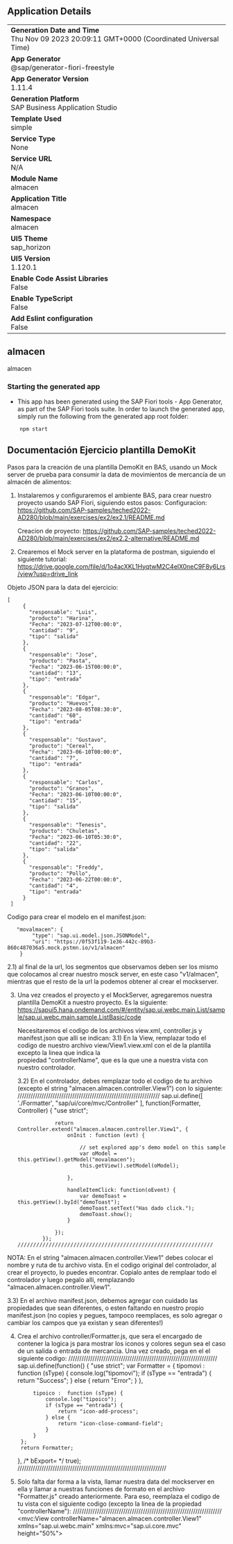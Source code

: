 ## Application Details
|               |
| ------------- |
|**Generation Date and Time**<br>Thu Nov 09 2023 20:09:11 GMT+0000 (Coordinated Universal Time)|
|**App Generator**<br>@sap/generator-fiori-freestyle|
|**App Generator Version**<br>1.11.4|
|**Generation Platform**<br>SAP Business Application Studio|
|**Template Used**<br>simple|
|**Service Type**<br>None|
|**Service URL**<br>N/A
|**Module Name**<br>almacen|
|**Application Title**<br>almacen|
|**Namespace**<br>almacen|
|**UI5 Theme**<br>sap_horizon|
|**UI5 Version**<br>1.120.1|
|**Enable Code Assist Libraries**<br>False|
|**Enable TypeScript**<br>False|
|**Add Eslint configuration**<br>False|

## almacen

almacen

### Starting the generated app

-   This app has been generated using the SAP Fiori tools - App Generator, as part of the SAP Fiori tools suite.  In order to launch the generated app, simply run the following from the generated app root folder:

```
    npm start
```

## Documentación Ejercicio plantilla DemoKit
Pasos para la creación de una plantilla DemoKit en BAS, usando un Mock server de prueba para consumir la data de movimientos de mercancía de un almacén de alimentos:

1) Instalaremos y configuraremos el ambiente BAS, para crear nuestro proyecto usando SAP Fiori, siguiendo estos pasos:
   Configuracion:
    https://github.com/SAP-samples/teched2022-AD280/blob/main/exercises/ex2/ex2.1/README.md
   
   Creacion de proyecto:
    https://github.com/SAP-samples/teched2022-AD280/blob/main/exercises/ex2/ex2.2-alternative/README.md
   

3)	Crearemos el Mock server en la plataforma de postman, siguiendo el siguiente tutorial:             
   https://drive.google.com/file/d/1o4acXKL1HyqtwM2C4elX0neC9F8y6Lrs/view?usp=drive_link

   Objeto JSON para la data del ejercicio:
   ```
   [
        {
          "responsable": "Luis",
          "producto": "Harina",
          "Fecha": "2023-07-12T00:00:0",
          "cantidad": "9",
          "tipo": "salida"
        },
        {
          "responsable": "Jose",
          "producto": "Pasta",
          "Fecha": "2023-06-15T00:00:0",
          "cantidad": "13",
          "tipo": "entrada"
        },
        {
          "responsable": "Edgar",
          "producto": "Huevos",
          "Fecha": "2023-08-05T08:30:0",
          "cantidad": "60",
          "tipo": "entrada"
        },
        {
          "responsable": "Gustavo",
          "producto": "Cereal",
          "Fecha": "2023-06-10T00:00:0",
          "cantidad": "7",
          "tipo": "entrada"
        },
        {
          "responsable": "Carlos",
          "producto": "Granos",
          "Fecha": "2023-06-10T00:00:0",
          "cantidad": "15",
          "tipo": "salida"
        },
        {
          "responsable": "Tenesis",
          "producto": "Chuletas",
          "Fecha": "2023-06-10T05:30:0",
          "cantidad": "22",
          "tipo": "salida"
        },
        {
          "responsable": "Freddy",
          "producto": "Pollo",
          "Fecha": "2023-06-22T00:00:0",
          "cantidad": "4",
          "tipo": "entrada"
        }
    ]
```

   Codigo para crear el modelo en el manifest.json:
```
   "movalmacen": {
        "type": "sap.ui.model.json.JSONModel",
        "uri": "https://0f53f119-1e36-442c-89b3-860c487036a5.mock.pstmn.io/v1/almacen"
	}
 ```
2.1) al final de la url, los segmentos que observamos deben ser los mismo que colocamos al crear nuestro mosck server, en este caso
         "v1/almacen", mientras que el resto de la url la podemos obtener al crear el mockserver.

3)	Una vez creados el proyecto y el MockServer, agregaremos nuestra plantilla DemoKit a nuestro proyecto. Es la siguiente:
    https://sapui5.hana.ondemand.com/#/entity/sap.ui.webc.main.List/sample/sap.ui.webc.main.sample.ListBasic/code

    Necesitaremos el codigo de los archivos view.xml, controller.js y manifest.json que alli se indican:
  	3.1) En la View, remplazar todo el codigo de nuestro archivo view/View1.view.xml con el de la plantilla excepto la linea que indica la     
     propiedad "controllerName", que es la que une a nuestra vista con nuestro controlador.

    3.2) En el controlador, debes remplazar todo el codigo de tu archivo (excepto el string "almacen.almacen.controller.View1")
  	 con lo siguiente:
        /////////////////////////////////////////////////////////////////
              	sap.ui.define([
                    './Formatter',
                	"sap/ui/core/mvc/Controller"
                ], function(Formatter, Controller) {
                	"use strict";
                
                	return Controller.extend("almacen.almacen.controller.View1", {
                        onInit : function (evt) {
                
                            // set explored app's demo model on this sample
                            var oModel = this.getView().getModel("movalmacen");
                            this.getView().setModel(oModel);
                    
                        },
                        
                		handleItemClick: function(oEvent) {
                			var demoToast = this.getView().byId("demoToast");
                			demoToast.setText("Has dado click.");
                			demoToast.show();
                		}
                
                	});
                });
        ///////////////////////////////////////////////////////////////

   NOTA: En el string "almacen.almacen.controller.View1" debes colocar el nombre y ruta de tu archivo vista. En el codigo original del controlador, al crear el proyecto, lo puedes encontrar. Copialo antes de remplaar todo el controlador y luego pegalo alli, remplazando "almacen.almacen.controller.View1".

   3.3) En el archivo manifest.json, debemos agregar con cuidado las propiedades que sean diferentes, o esten faltando en nuestro propio
    manifest.json (no copies y pegues, tampoco reemplaces, es solo agregar o cambiar los campos que ya existan y sean diferentes!)

4) Crea el archivo controller/Formatter.js, que sera el encargado de contener la logica js para mostrar los iconos y colores segun sea el caso de un salida o entrada de mercancia. Una vez creado, pega en el el siguiente codigo:
////////////////////////////////////////////////////////////////////
   sap.ui.define(function() {
    	"use strict";
    	var Formatter = {
    		tipomovi :  function (sType) {
                console.log("tipomovi");
                if (sType == "entrada") {
                    return "Success";
                } else {
                    return "Error";
                }
    		},
    
    		tipoico :  function (sType) {
                console.log("tipoico");
                if (sType == "entrada") {
                    return "icon-add-process";
                } else {
                    return "icon-close-command-field";
                }
    		}
    	};
    	return Formatter;
    }, /* bExport= */ true);
////////////////////////////////////////////////////////////////////

5) Solo falta dar forma a la vista, llamar nuestra data del mockserver en ella y llamar a nuestras funciones de formato en el archivo "Formatter.js" creado anteriormente. Para eso, reemplaza el codigo de tu vista con el siguiente codigo (excepto la linea de la propiedad "controllerName"):
   ////////////////////////////////////////////////////////////////////
    <mvc:View controllerName="almacen.almacen.controller.View1"
        xmlns="sap.ui.webc.main"
    	xmlns:mvc="sap.ui.core.mvc"
    	height="50%">
    	<Toast id="demoToast" duration="1000" />
    	<Title level="H3"
    		id="title"
    		text="Movimientos de mercancia"
    		class="sapUiTinyMargin"
    		wrappingType="Normal"/>
    	<List 
    	itemClick="handleItemClick" 
    	id="lista" 
    	items="{movalmacen>/}">
    		<StandardListItem
    			id="item"
    			text="{movalmacen>producto} / Responsable: {movalmacen>responsable}"
    			icon="{
    					parts: [
    						{path: 'movalmacen>tipo'}
    					],
    					formatter: 'almacen.almacen.controller.Formatter.tipoico'
    				}"
    			description="Cantidad: {movalmacen>cantidad} / {movalmacen>Fecha}"
    			additionalText="{movalmacen>tipo}"
    			additionalTextState="{
    							parts: [
    								{path: 'movalmacen>tipo'}
    							],
    							formatter: 'almacen.almacen.controller.Formatter.tipomovi'
    						}" 
    		/>
    	</List>
    </mvc:View>
   ////////////////////////////////////////////////////////////////////
